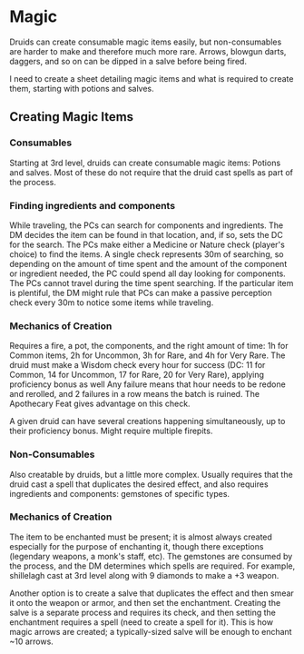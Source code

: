 # Magic

Druids can create consumable magic items easily, but non-consumables are harder to make and therefore much more rare.  Arrows, blowgun darts, daggers, and so on can be dipped in a salve before being fired.

I need to create a sheet detailing magic items and what is required to create them, starting with potions and salves.

## Creating Magic Items

### Consumables

Starting at 3rd level, druids can create consumable magic items: Potions and salves.  Most of these do not require that the druid cast spells as part of the process.

### Finding ingredients and components

While traveling, the PCs can search for components and ingredients. The DM decides the item can be found in that location, and, if so, sets the DC for the search. The PCs make either a Medicine or Nature check (player's choice) to find the items.  A single check represents 30m of searching, so depending on the amount of time spent and the amount of the component or ingredient needed, the PC could spend all day looking for components.  The PCs cannot travel during the time spent searching.  If the particular item is plentiful, the DM might rule that PCs can make a passive perception check every 30m to notice some items while traveling.

### Mechanics of Creation

Requires a fire, a pot, the components, and the right amount of time: 1h for Common items, 2h for Uncommon, 3h for Rare, and 4h for Very Rare.  The druid must make a Wisdom check every hour for success (DC: 11 for Common, 14 for Uncommon, 17 for Rare, 20 for Very Rare), applying proficiency bonus as well  Any failure means that hour needs to be redone and rerolled, and 2 failures in a row means the batch is ruined.  The Apothecary Feat gives advantage on this check.

A given druid can have several creations happening simultaneously, up to their proficiency bonus.  Might require multiple firepits.

### Non-Consumables

Also creatable by druids, but a little more complex.  Usually requires that the druid cast a spell that duplicates the desired effect, and also requires ingredients and components:  gemstones of specific types.

### Mechanics of Creation

The item to be enchanted must be present; it is almost always created especially for the purpose of enchanting it, though there exceptions (legendary weapons, a monk's staff, etc).  The gemstones are consumed by the process, and the DM determines which spells are required.  For example, shillelagh cast at 3rd level along with 9 diamonds to make a +3 weapon.

Another option is to create a salve that duplicates the effect and then smear it onto the weapon or armor, and then set the enchantment.  Creating the salve is a separate process and requires its check, and then setting the enchantment requires a spell (need to create a spell for it).  This is how magic arrows are created; a typically-sized salve will be enough to enchant ~10 arrows.
